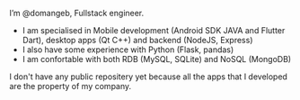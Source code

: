 I’m @domangeb, Fullstack engineer.
- I am specialised in Mobile development (Android SDK JAVA and Flutter Dart), desktop apps (Qt C++) and backend (NodeJS, Express)
- I also have some experience with Python (Flask, pandas)
- I am confortable with both RDB (MySQL, SQLite) and NoSQL (MongoDB)

I don't have any public repositery yet because all the apps that I developed are the property of my company.

<!---
domangeb/domangeb is a ✨ special ✨ repository because its `README.md` (this file) appears on your GitHub profile.
You can click the Preview link to take a look at your changes.
--->
